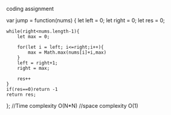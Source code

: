 coding assignment

var jump = function(nums) {
    let left = 0;
    let right = 0;
    let res = 0;

    while(right<nums.length-1){
        let max = 0;

        for(let i = left; i<=right;i++){
            max = Math.max(nums[i]+i,max)
        }
        left = right+1;
        right = max;

        res++
    }
    if(res==0)return -1
    return res;
};
//Time complexity O(N*N)
//space complexity O(1)
